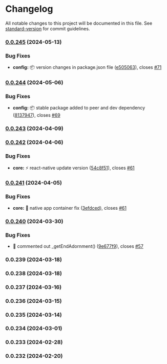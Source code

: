 # Changelog

All notable changes to this project will be documented in this file. See [standard-version](https://github.com/conventional-changelog/standard-version) for commit guidelines.

### [0.0.245](https://github.com/wrappid/native-mobile/compare/v0.0.244...v0.0.245) (2024-05-13)


### Bug Fixes

* **config:** 📦 version changes in package.json file ([e505063](https://github.com/wrappid/native-mobile/commit/e5050631a4dfedcf65d7db3f99e1c41b664f08f6)), closes [#71](https://github.com/wrappid/native-mobile/issues/71)

### [0.0.244](https://github.com/wrappid/native-mobile/compare/v0.0.243...v0.0.244) (2024-05-06)


### Bug Fixes

* **config:** :package: stable package added to peer and dev dependency ([8137947](https://github.com/wrappid/native-mobile/commit/8137947bf5a30bcee978a5a002e033789e75067c)), closes [#69](https://github.com/wrappid/native-mobile/issues/69)

### [0.0.243](https://github.com/wrappid/native-mobile/compare/v0.0.242...v0.0.243) (2024-04-09)

### [0.0.242](https://github.com/wrappid/native-mobile/compare/v0.0.241...v0.0.242) (2024-04-06)


### Bug Fixes

* **core:** :zap: react-native update version ([54c8f51](https://github.com/wrappid/native-mobile/commit/54c8f5152d4ee25665122f31b0585f978c2f180e)), closes [#61](https://github.com/wrappid/native-mobile/issues/61)

### [0.0.241](https://github.com/wrappid/native-mobile/compare/v0.0.240...v0.0.241) (2024-04-05)


### Bug Fixes

* **core:** :art: native app container fix ([3efdced](https://github.com/wrappid/native-mobile/commit/3efdced4c2cf8b323e9f6d665d275d49304018af)), closes [#61](https://github.com/wrappid/native-mobile/issues/61)

### [0.0.240](https://github.com/wrappid/native-mobile/compare/v0.0.239...v0.0.240) (2024-03-30)


### Bug Fixes

* :bug: commented out _getEndAdornment() ([9e677f9](https://github.com/wrappid/native-mobile/commit/9e677f9f858bf384166d81863272160dba84c197)), closes [#57](https://github.com/wrappid/native-mobile/issues/57)

### 0.0.239 (2024-03-18)

### 0.0.238 (2024-03-18)

### 0.0.237 (2024-03-16)

### 0.0.236 (2024-03-15)

### 0.0.235 (2024-03-14)

### 0.0.234 (2024-03-01)

### 0.0.233 (2024-02-28)

### 0.0.232 (2024-02-20)
